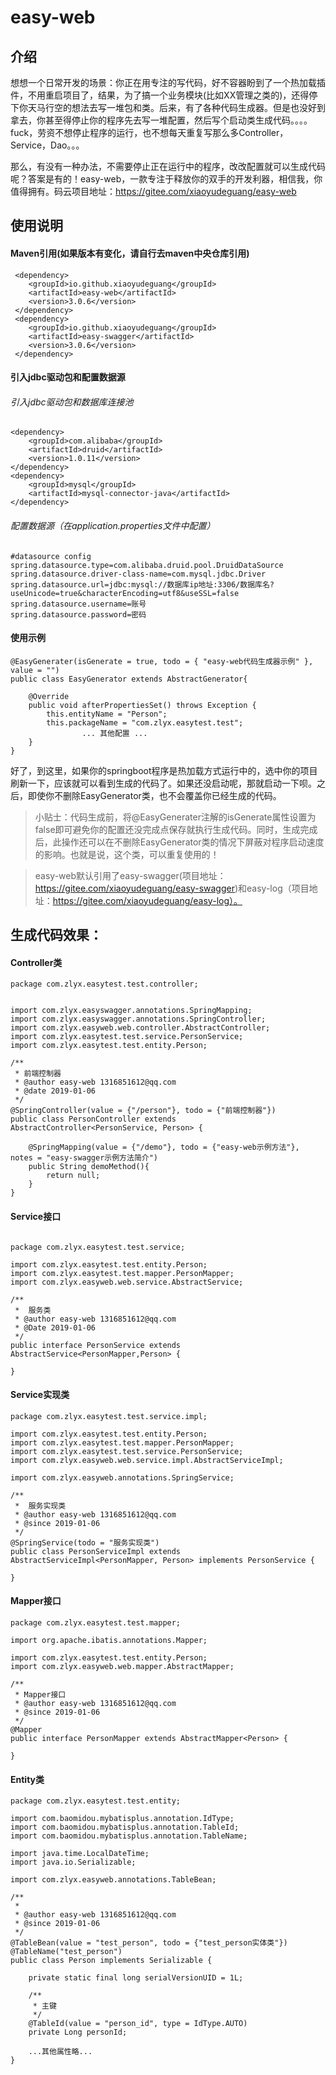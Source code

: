 # easy-web

## 介绍

想想一个日常开发的场景：你正在用专注的写代码，好不容器盼到了一个热加载插件，不用重启项目了，结果，为了搞一个业务模块(比如XX管理之类的)，还得停下你天马行空的想法去写一堆包和类。后来，有了各种代码生成器。但是也没好到拿去，你甚至得停止你的程序先去写一堆配置，然后写个启动类生成代码。。。。fuck，劳资不想停止程序的运行，也不想每天重复写那么多Controller，Service，Dao。。。

那么，有没有一种办法，不需要停止正在运行中的程序，改改配置就可以生成代码呢？答案是有的！easy-web，一款专注于释放你的双手的开发利器，相信我，你值得拥有。码云项目地址：https://gitee.com/xiaoyudeguang/easy-web

## 使用说明

#### Maven引用(如果版本有变化，请自行去maven中央仓库引用)
```
 <dependency>
    <groupId>io.github.xiaoyudeguang</groupId>
    <artifactId>easy-web</artifactId>
    <version>3.0.6</version>
 </dependency>
 <dependency>
    <groupId>io.github.xiaoyudeguang</groupId>
    <artifactId>easy-swagger</artifactId>
    <version>3.0.6</version>
 </dependency>
```

#### 引入jdbc驱动包和配置数据源

###### 引入jdbc驱动包和数据库连接池
```
<dependency>
    <groupId>com.alibaba</groupId>
    <artifactId>druid</artifactId>
    <version>1.0.11</version>
</dependency>
<dependency>
    <groupId>mysql</groupId>
    <artifactId>mysql-connector-java</artifactId>
</dependency> 
```
###### 配置数据源（在application.properties文件中配置）

```
#datasource config
spring.datasource.type=com.alibaba.druid.pool.DruidDataSource
spring.datasource.driver-class-name=com.mysql.jdbc.Driver
spring.datasource.url=jdbc:mysql://数据库ip地址:3306/数据库名?useUnicode=true&characterEncoding=utf8&useSSL=false
spring.datasource.username=账号
spring.datasource.password=密码
```

#### 使用示例
```
@EasyGenerater(isGenerate = true, todo = { "easy-web代码生成器示例" }, value = "")
public class EasyGenerator extends AbstractGenerator{

	@Override
	public void afterPropertiesSet() throws Exception {
		this.entityName = "Person";
		this.packageName = "com.zlyx.easytest.test";
                ... 其他配置 ...
	}
}

```
好了，到这里，如果你的springboot程序是热加载方式运行中的，选中你的项目刷新一下，应该就可以看到生成的代码了。如果还没启动呢，那就启动一下呗。之后，即使你不删除EasyGenerator类，也不会覆盖你已经生成的代码。

> 小贴士：代码生成前，将@EasyGenerater注解的isGenerate属性设置为false即可避免你的配置还没完成点保存就执行生成代码。同时，生成完成后，此操作还可以在不删除EasyGenerator类的情况下屏蔽对程序启动速度的影响。也就是说，这个类，可以重复使用的！

> easy-web默认引用了easy-swagger(项目地址：https://gitee.com/xiaoyudeguang/easy-swagger)和easy-log（项目地址：https://gitee.com/xiaoyudeguang/easy-log）。
> 
## 生成代码效果：

#### Controller类

```
package com.zlyx.easytest.test.controller;


import com.zlyx.easyswagger.annotations.SpringMapping;
import com.zlyx.easyswagger.annotations.SpringController;
import com.zlyx.easyweb.web.controller.AbstractController;
import com.zlyx.easytest.test.service.PersonService;
import com.zlyx.easytest.test.entity.Person;

/**
 * 前端控制器
 * @author easy-web 1316851612@qq.com
 * @date 2019-01-06
 */
@SpringController(value = {"/person"}, todo = {"前端控制器"})
public class PersonController extends AbstractController<PersonService, Person> {
    
    @SpringMapping(value = {"/demo"}, todo = {"easy-web示例方法"}, notes = "easy-swagger示例方法简介")
    public String demoMethod(){
        return null;
    }
}

```

#### Service接口

```

package com.zlyx.easytest.test.service;

import com.zlyx.easytest.test.entity.Person;
import com.zlyx.easytest.test.mapper.PersonMapper;
import com.zlyx.easyweb.web.service.AbstractService;

/**
 *  服务类
 * @author easy-web 1316851612@qq.com
 * @Date 2019-01-06
 */
public interface PersonService extends AbstractService<PersonMapper,Person> {

}
```

#### Service实现类

```
package com.zlyx.easytest.test.service.impl;

import com.zlyx.easytest.test.entity.Person;
import com.zlyx.easytest.test.mapper.PersonMapper;
import com.zlyx.easytest.test.service.PersonService;
import com.zlyx.easyweb.web.service.impl.AbstractServiceImpl;

import com.zlyx.easyweb.annotations.SpringService;

/**
 *  服务实现类
 * @author easy-web 1316851612@qq.com
 * @since 2019-01-06
 */
@SpringService(todo = "服务实现类")
public class PersonServiceImpl extends AbstractServiceImpl<PersonMapper, Person> implements PersonService {

}

```

#### Mapper接口

```
package com.zlyx.easytest.test.mapper;

import org.apache.ibatis.annotations.Mapper;

import com.zlyx.easytest.test.entity.Person;
import com.zlyx.easyweb.web.mapper.AbstractMapper;

/**
 * Mapper接口
 * @author easy-web 1316851612@qq.com
 * @since 2019-01-06
 */
@Mapper
public interface PersonMapper extends AbstractMapper<Person> {

}

```

#### Entity类

```
package com.zlyx.easytest.test.entity;

import com.baomidou.mybatisplus.annotation.IdType;
import com.baomidou.mybatisplus.annotation.TableId;
import com.baomidou.mybatisplus.annotation.TableName;

import java.time.LocalDateTime;
import java.io.Serializable;

import com.zlyx.easyweb.annotations.TableBean;

/**
 * 
 * @author easy-web 1316851612@qq.com
 * @since 2019-01-06
 */
@TableBean(value = "test_person", todo = {"test_person实体类"})
@TableName("test_person")
public class Person implements Serializable {

    private static final long serialVersionUID = 1L;

    /**
     * 主键
     */
    @TableId(value = "person_id", type = IdType.AUTO)
    private Long personId;
    
    ...其他属性略...
}
```








